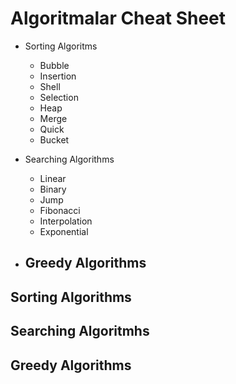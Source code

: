 # Algoritmalar Cheat Sheet
  
  - Sorting Algoritms
    - Bubble 
    - Insertion 
    - Shell 
    - Selection 
    - Heap 
    - Merge 
    - Quick 
    - Bucket
    
  - Searching Algorithms
    - Linear 
    - Binary 
    - Jump 
    - Fibonacci 
    - Interpolation 
    - Exponential 
  - Greedy Algorithms
    -  

    
## Sorting Algorithms

## Searching Algoritmhs

## Greedy Algorithms
